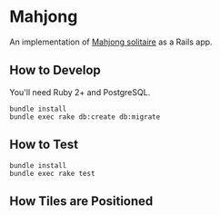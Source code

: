 # Mahjong

An implementation of [Mahjong solitaire](https://en.wikipedia.org/wiki/Mahjong_solitaire) as a Rails app.

## How to Develop

You'll need Ruby 2+ and PostgreSQL.

    bundle install
    bundle exec rake db:create db:migrate

## How to Test

    bundle install
    bundle exec rake test

## How Tiles are Positioned
